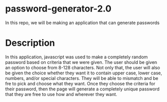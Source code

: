 # password-generator-2.0
In this repo, we will be making an application that can generate passwords

# Description
In this application, javascript was used to make a completely random password based on criteria that we were given. The user should be given an option to choose from 8-128 characters. Not only that, the user will also be given the choice whether they want it to contain upper case, lower case, numbers, and/or special characters. They will be able to mismatch and be fre to pick and choose what they want. Once they choose the criteria for their password, then the page will generate a completely unique password that they are free to use how and wherever they want. 
